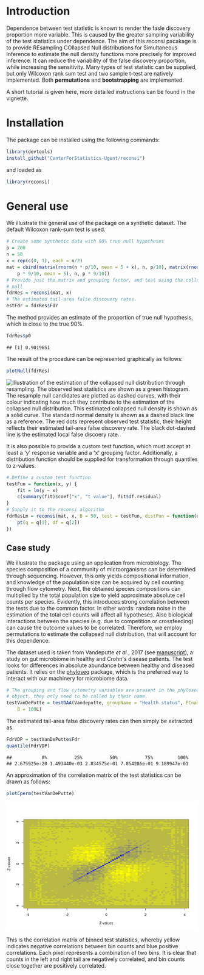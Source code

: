 
Introduction
============

Dependence between test statistic is known to render the fasle discovery proportion more variable. This is caused by the greater sampling variability of the test statistics under dependence. The aim of this *reconsi* pacakage is to provide REsampling COllapsed Null distributions for Simultaneous Inference to estimate the null density functions more precisely for improved inference. It can reduce the variability of the false discovery proportion, while increasing the sensitivity. Many types of test statistic can be supplied, but only Wilcoxon rank sum test and two sample t-test are natively implemented. Both **permutations** and **bootstrapping** are implemented.

A short tutorial is given here, more detailed instructions can be found in the vignette.

Installation
============

The package can be installed using the following commands:

``` r
library(devtools)
install_github("CenterForStatistics-Ugent/reconsi")
```

and loaded as

``` r
library(reconsi)
```

General use
===========

We illustrate the general use of the package on a synthetic dataset. The default Wilcoxon rank-sum test is used.

``` r
# Create some synthetic data with 90% true null hypotheses
p = 200
n = 50
x = rep(c(0, 1), each = n/2)
mat = cbind(matrix(rnorm(n * p/10, mean = 5 + x), n, p/10), matrix(rnorm(n * 
    p * 9/10, mean = 5), n, p * 9/10))
# Provide just the matrix and grouping factor, and test using the collapsed
# null
fdrRes = reconsi(mat, x)
# The estimated tail-area false discovery rates.
estFdr = fdrRes$Fdr
```

The method provides an estimate of the proportion of true null hypothesis, which is close to the true 90%.

``` r
fdrRes$p0
```

    ## [1] 0.9019651

The result of the procedure can be represented graphically as follows:

``` r
plotNull(fdrRes)
```

![Illustration of the estimation of the collapsed null distribution through resampling. The observed test statistics are shown as a green histogram. The resample null candidates are plotted as dashed curves, with their colour indicating how much they contribute to the estimation of the collapsed null distribution. This estimated collapsed null density is shown as a solid curve. The standard normal density is shown as a dashed black line as a reference. The red dots represent observed test statistic, their height reflects their estimated tail-area false discovery rate. The black dot-dashed line is the estimated local false discoery rate.](README_figs/README-plotNull-1.png)

It is also possible to provide a custom test function, which must accept at least a 'y' response variable and a 'x' grouping factor. Additionally, a distribution function should be supplied for transformation through quantiles to z-values.

``` r
# Define a custom test function
testFun = function(x, y) {
    fit = lm(y ~ x)
    c(summary(fit)$coef["x", "t value"], fit$df.residual)
}
# Supply it to the reconsi algorithm
fdrResLm = reconsi(mat, x, B = 50, test = testFun, distFun = function(q) {
    pt(q = q[1], df = q[2])
})
```

Case study
----------

We illustrate the package using an application from microbiology. The species composition of a community of microorganisms can be determined through sequencing. However, this only yields compositional information, and knowledge of the population size can be acquired by cell counting through flow cytometry. Next, the obtained species compositions can multiplied by the total population size to yield approximate absolute cell counts per species. Evidently, this introduces strong correlation between the tests due to the common factor. In other words: random noise in the estimation of the total cell counts will affect all hypotheses. Also biological interactions between the species (e.g. due to competition or crossfeeding) can cause the outcome values to be correlated. Therefore, we employ permutations to estimate the collapsed null distribution, that will account for this dependence.

The dataset used is taken from Vandeputte *et al.*, 2017 (see [manuscript](https://www.ncbi.nlm.nih.gov/pubmed/29143816)), a study on gut microbiome in healthy and Crohn's disease patients. The test looks for differences in absolute abundance between healthy and diseased patients. It relies on the [phyloseq](https://bioconductor.org/packages/release/bioc/html/phyloseq.html) package, which is the preferred way to interact with our machinery for microbiome data.

``` r
# The grouping and flow cytometry variables are present in the phyloseq
# object, they only need to be called by their name.
testVanDePutte = testDAA(Vandeputte, groupName = "Health.status", FCname = "absCountFrozen", 
    B = 100L)
```

The estimated tail-area false discovery rates can then simply be extracted as

``` r
FdrVDP = testVanDePutte$Fdr
quantile(FdrVDP)
```

    ##           0%          25%          50%          75%         100% 
    ## 2.675925e-20 1.493440e-03 2.834575e-01 7.854286e-01 9.189947e-01

An approximation of the correlation matrix of the test statistics can be drawn as follows:

``` r
plotCperm(testVanDePutte)
```

![](README_figs/README-approxCor-1.png)

This is the correlation matrix of binned test statistics, whereby yellow indicates negative correlations between bin counts and blue positive correlations. Each pixel represents a combination of two bins. It is clear that counts in the left and right tail are negatively correlated, and bin counts close together are positively correlated.
